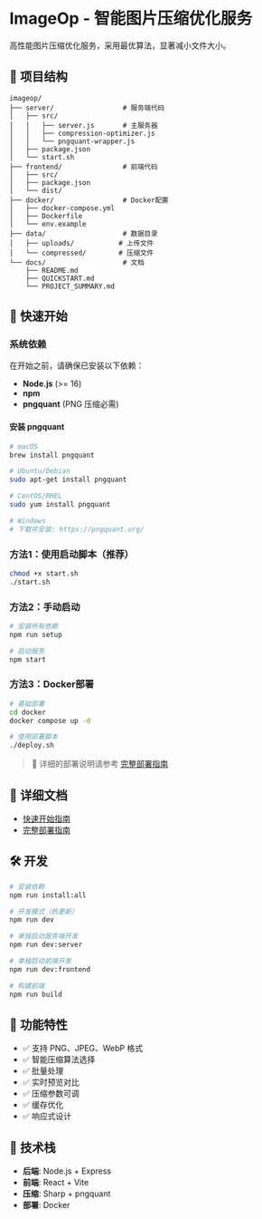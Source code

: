# ImageOp - 智能图片压缩优化服务

高性能图片压缩优化服务，采用最优算法，显著减小文件大小。

## 📁 项目结构

```
imageop/
├── server/                 # 服务端代码
│   ├── src/
│   │   ├── server.js       # 主服务器
│   │   ├── compression-optimizer.js
│   │   └── pngquant-wrapper.js
│   ├── package.json
│   └── start.sh
├── frontend/               # 前端代码
│   ├── src/
│   ├── package.json
│   └── dist/
├── docker/                 # Docker配置
│   ├── docker-compose.yml
│   ├── Dockerfile
│   └── env.example
├── data/                   # 数据目录
│   ├── uploads/           # 上传文件
│   └── compressed/        # 压缩文件
└── docs/                   # 文档
    ├── README.md
    ├── QUICKSTART.md
    └── PROJECT_SUMMARY.md
```

## 🚀 快速开始

### 系统依赖

在开始之前，请确保已安装以下依赖：

- **Node.js** (>= 16)
- **npm**
- **pngquant** (PNG 压缩必需)

#### 安装 pngquant

```bash
# macOS
brew install pngquant

# Ubuntu/Debian
sudo apt-get install pngquant

# CentOS/RHEL
sudo yum install pngquant

# Windows
# 下载并安装: https://pngquant.org/
```

### 方法1：使用启动脚本（推荐）

```bash
chmod +x start.sh
./start.sh
```

### 方法2：手动启动

```bash
# 安装所有依赖
npm run setup

# 启动服务
npm start
```

### 方法3：Docker部署

```bash
# 基础部署
cd docker
docker compose up -d

# 使用部署脚本
./deploy.sh
```

> 📖 详细的部署说明请参考 [完整部署指南](docs/DEPLOYMENT.md)

## 📖 详细文档

- [快速开始指南](docs/QUICKSTART.md)
- [完整部署指南](docs/DEPLOYMENT.md)

## 🛠️ 开发

```bash
# 安装依赖
npm run install:all

# 开发模式（热更新）
npm run dev

# 单独启动服务端开发
npm run dev:server

# 单独启动前端开发
npm run dev:frontend

# 构建前端
npm run build
```

## 📝 功能特性

- ✅ 支持 PNG、JPEG、WebP 格式
- ✅ 智能压缩算法选择
- ✅ 批量处理
- ✅ 实时预览对比
- ✅ 压缩参数可调
- ✅ 缓存优化
- ✅ 响应式设计

## 🔧 技术栈

- **后端**: Node.js + Express
- **前端**: React + Vite
- **压缩**: Sharp + pngquant
- **部署**: Docker
